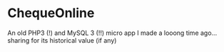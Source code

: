 ChequeOnline
============

An old PHP3 (!) and MySQL 3 (!!) micro app I made a looong time ago... sharing for its historical value (if any)